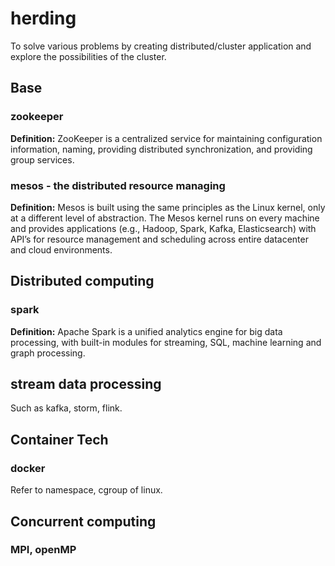 # herding

To solve various problems by creating distributed/cluster application and explore the possibilities of the cluster.

## Base

### zookeeper

**Definition:** ZooKeeper is a centralized service for maintaining configuration information, naming, providing distributed synchronization, and providing group services.

### mesos - the distributed resource managing

**Definition:** Mesos is built using the same principles as the Linux kernel, only at a different level of abstraction. The Mesos kernel runs on every machine and provides applications (e.g., Hadoop, Spark, Kafka, Elasticsearch) with API’s for resource management and scheduling across entire datacenter and cloud environments.

## Distributed computing

### spark

**Definition:** Apache Spark is a unified analytics engine for big data processing, with built-in modules for streaming, SQL, machine learning and graph processing.

## stream data processing

Such as kafka, storm, flink.

## Container Tech

### docker

Refer to namespace, cgroup of linux.

## Concurrent computing

### MPI, openMP